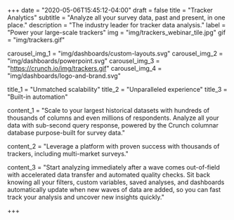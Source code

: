 +++
date = "2020-05-06T15:45:12-04:00"
draft = false
title = "Tracker Analytics"
subtitle = "Analyze all your survey data, past and present, in one place."
description = "The industry leader for tracker data analysis."
label = "Power your large-scale trackers"
img = "img/trackers_webinar_tile.jpg"
gif = "img/trackers.gif"

carousel_img_1 = "img/dashboards/custom-layouts.svg"
carousel_img_2 = "img/dashboards/powerpoint.svg"
carousel_img_3 = "https://crunch.io/img/trackers.gif"
carousel_img_4 = "img/dashboards/logo-and-brand.svg"

title_1 = "Unmatched scalability"
title_2 = "Unparalleled experience"
title_3 = "Built-in automation"

content_1 = "Scale to your largest historical datasets with hundreds of thousands of columns and even millions of respondents. Analyze all your data with sub-second query response, powered by the Crunch columnar database purpose-built for survey data."

content_2 = "Leverage a platform with proven success with thousands of trackers, including multi-market surveys."

content_3 = "Start analyzing immediately after a wave comes out-of-field with accelerated data transfer and automated quality checks. Sit back knowing all your filters, custom variables, saved analyses, and dashboards automatically update when new waves of data are added, so you can fast track your analysis and uncover new insights quickly."


+++
